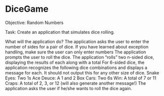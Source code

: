 # DiceGame
Objective: Random Numbers

Task: Create an application that simulates dice rolling.

What will the application do?
The application asks the user to enter the number of sides for a pair of dice. 
If you have learned about exception handling, make sure the user can only enter numbers
The application prompts the user to roll the dice.
The application “rolls” two n-sided dice, displaying the results of each along with a total
For 6-sided dice, the application recognizes the following dice combinations and displays a message for each. It should not output this for any other size of dice.
Snake Eyes: Two 1s
Ace Deuce: A 1 and 2
Box Cars: Two 6s
Win: A total of 7 or 11
Craps: A total of 2, 3, or 12 (will also generate another message!)
The application asks the user if he/she wants to roll the dice again.
